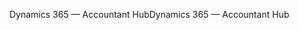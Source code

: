 <span data-ttu-id="35caa-101">Dynamics 365 — Accountant Hub</span><span class="sxs-lookup"><span data-stu-id="35caa-101">Dynamics 365 — Accountant Hub</span></span>
